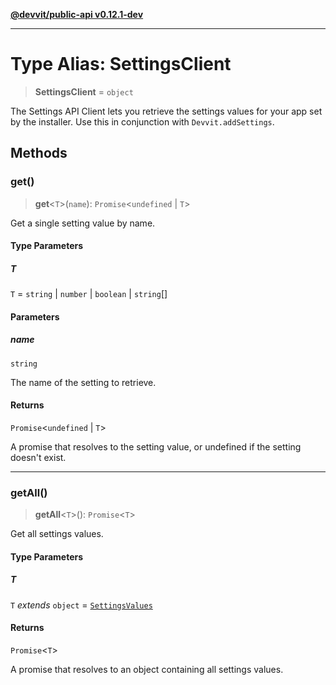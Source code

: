 [**@devvit/public-api v0.12.1-dev**](../README.md)

---

# Type Alias: SettingsClient

> **SettingsClient** = `object`

The Settings API Client lets you retrieve the settings values for your app set by the installer.
Use this in conjunction with `Devvit.addSettings`.

## Methods

<a id="get"></a>

### get()

> **get**\<`T`\>(`name`): `Promise`\<`undefined` \| `T`\>

Get a single setting value by name.

#### Type Parameters

##### T

`T` = `string` \| `number` \| `boolean` \| `string`[]

#### Parameters

##### name

`string`

The name of the setting to retrieve.

#### Returns

`Promise`\<`undefined` \| `T`\>

A promise that resolves to the setting value, or undefined if the setting doesn't exist.

---

<a id="getall"></a>

### getAll()

> **getAll**\<`T`\>(): `Promise`\<`T`\>

Get all settings values.

#### Type Parameters

##### T

`T` _extends_ `object` = [`SettingsValues`](SettingsValues.md)

#### Returns

`Promise`\<`T`\>

A promise that resolves to an object containing all settings values.
